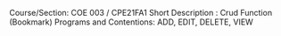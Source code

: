 Course/Section: COE 003 / CPE21FA1
Short Description : Crud Function (Bookmark)
Programs and Contentions: ADD, EDIT, DELETE, VIEW
